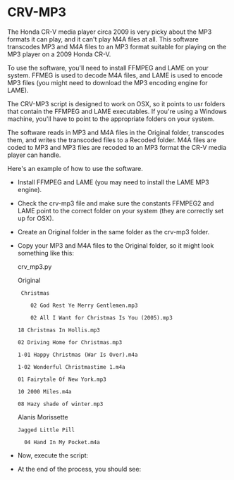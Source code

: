 # CRV-MP3
The Honda CR-V media player circa 2009 is very picky about the MP3 formats it can play, and it can't play M4A files at all. This software transcodes MP3 and M4A files to an MP3 format suitable for playing on the MP3 player on a 2009 Honda CR-V. 

To use the software, you'll need to install FFMPEG and LAME on your system. FFMEG is used to decode M4A files, and LAME is used to encode MP3 files (you might need to download the MP3 encoding engine for LAME).

The CRV-MP3 script is designed to work on OSX, so it points to usr folders that contain the FFMPEG and LAME executables. If you're using a Windows machine, you'll have to point to the appropriate folders on your system. 

The software reads in MP3 and M4A files in the Original folder, transcodes them, and writes the transcoded files to a Recoded folder. M4A files are coded to MP3 and MP3 files are recoded to an MP3 format the CR-V media player can handle.

Here's an example of how to use the software.
* Install FFMPEG and LAME (you may need to install the LAME MP3 engine).
* Check the crv-mp3 file and make sure the constants FFMPEG2 and LAME point to the correct folder on your system (they are correctly set up for OSX).
* Create an Original folder in the same folder as the crv-mp3 folder.
* Copy your MP3 and M4A files to the Original folder, so it might look something like this:

    crv_mp3.py

    Original

       Christmas
  
          02 God Rest Ye Merry Gentlemen.mp3
  
          02 All I Want for Christmas Is You (2005).mp3
    
      18 Christmas In Hollis.mp3
    
      02 Driving Home for Christmas.mp3
    
      1-01 Happy Christmas (War Is Over).m4a
    
      1-02 Wonderful Christmastime 1.m4a
    
      01 Fairytale Of New York.mp3
    
      10 2000 Miles.m4a
    
      08 Hazy shade of winter.mp3
  
    Alanis Morissette
  
      Jagged Little Pill
    
        04 Hand In My Pocket.m4a

* Now, execute the script:

* At the end of the process, you should see:
